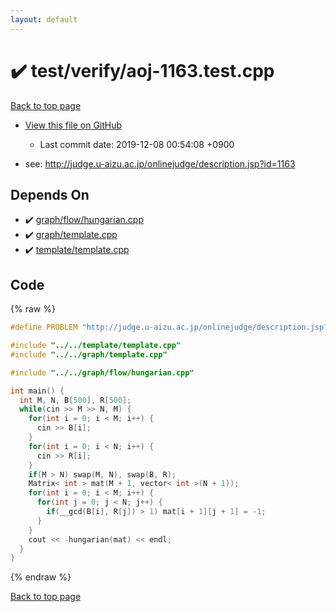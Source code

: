 ```yaml
---
layout: default
---
```


<!-- mathjax config similar to math.stackexchange -->
<script type="text/javascript" async
  src="https://cdnjs.cloudflare.com/ajax/libs/mathjax/2.7.5/MathJax.js?config=TeX-MML-AM_CHTML">
</script>
<script type="text/x-mathjax-config">
  MathJax.Hub.Config({
    TeX: { equationNumbers: { autoNumber: "AMS" }},
    tex2jax: {
      inlineMath: [ ['$','$'] ],
      processEscapes: true
    },
    "HTML-CSS": { matchFontHeight: false },
    displayAlign: "left",
    displayIndent: "2em"
  });
</script>

<script type="text/javascript" src="https://cdnjs.cloudflare.com/ajax/libs/jquery/3.4.1/jquery.min.js"></script>
<script src="https://cdn.jsdelivr.net/npm/jquery-balloon-js@1.1.2/jquery.balloon.min.js" integrity="sha256-ZEYs9VrgAeNuPvs15E39OsyOJaIkXEEt10fzxJ20+2I=" crossorigin="anonymous"></script>
<script type="text/javascript" src="../../../assets/js/copy-button.js"></script>
<link rel="stylesheet" href="../../../assets/css/copy-button.css" />


# :heavy_check_mark: test/verify/aoj-1163.test.cpp
<a href="../../../index.html">Back to top page</a>

* <a href="{{ site.github.repository_url }}/blob/master/test/verify/aoj-1163.test.cpp">View this file on GitHub</a>
    - Last commit date: 2019-12-08 00:54:08 +0900


* see: <a href="http://judge.u-aizu.ac.jp/onlinejudge/description.jsp?id=1163">http://judge.u-aizu.ac.jp/onlinejudge/description.jsp?id=1163</a>


## Depends On
* :heavy_check_mark: <a href="../../../library/graph/flow/hungarian.cpp.html">graph/flow/hungarian.cpp</a>
* :heavy_check_mark: <a href="../../../library/graph/template.cpp.html">graph/template.cpp</a>
* :heavy_check_mark: <a href="../../../library/template/template.cpp.html">template/template.cpp</a>


## Code
{% raw %}
```cpp
#define PROBLEM "http://judge.u-aizu.ac.jp/onlinejudge/description.jsp?id=1163"

#include "../../template/template.cpp"
#include "../../graph/template.cpp"

#include "../../graph/flow/hungarian.cpp"

int main() {
  int M, N, B[500], R[500];
  while(cin >> M >> N, M) {
    for(int i = 0; i < M; i++) {
      cin >> B[i];
    }
    for(int i = 0; i < N; i++) {
      cin >> R[i];
    }
    if(M > N) swap(M, N), swap(B, R);
    Matrix< int > mat(M + 1, vector< int >(N + 1));
    for(int i = 0; i < M; i++) {
      for(int j = 0; j < N; j++) {
        if(__gcd(B[i], R[j]) > 1) mat[i + 1][j + 1] = -1;
      }
    }
    cout << -hungarian(mat) << endl;
  }
}

```
{% endraw %}

<a href="../../../index.html">Back to top page</a>


